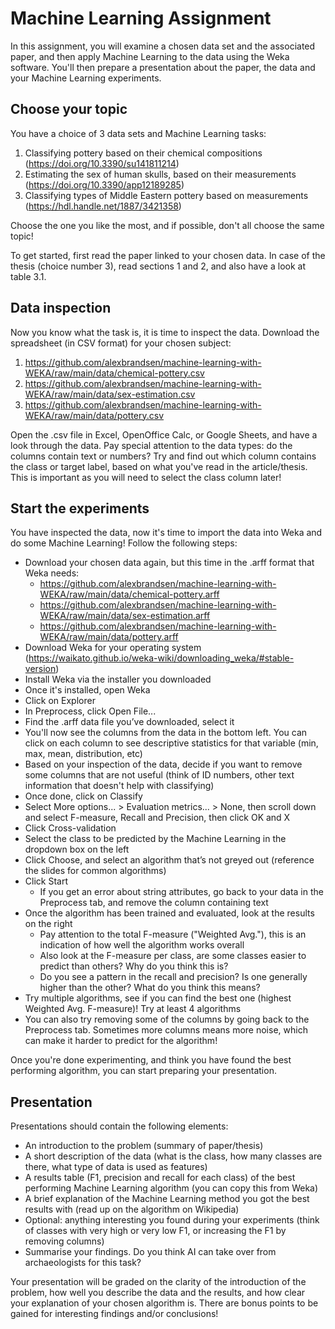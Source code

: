 # Machine Learning Assignment

In this assignment, you will examine a chosen data set and the associated paper, and then apply Machine Learning to the data using the Weka software. You'll then prepare a presentation about the paper, the data and your Machine Learning experiments.

## Choose your topic 

You have a choice of 3 data sets and Machine Learning tasks:

1. Classifying pottery based on their chemical compositions (https://doi.org/10.3390/su141811214)
2. Estimating the sex of human skulls, based on their measurements (https://doi.org/10.3390/app12189285)
3. Classifying types of Middle Eastern pottery based on measurements (https://hdl.handle.net/1887/3421358)

Choose the one you like the most, and if possible, don't all choose the same topic!

To get started, first read the paper linked to your chosen data. In case of the thesis (choice number 3), read sections 1 and 2, and also have a look at table 3.1. 


## Data inspection

Now you know what the task is, it is time to inspect the data. Download the spreadsheet (in CSV format) for your chosen subject:

1. https://github.com/alexbrandsen/machine-learning-with-WEKA/raw/main/data/chemical-pottery.csv
2. https://github.com/alexbrandsen/machine-learning-with-WEKA/raw/main/data/sex-estimation.csv
3. https://github.com/alexbrandsen/machine-learning-with-WEKA/raw/main/data/pottery.csv

Open the .csv file in Excel, OpenOffice Calc, or Google Sheets, and have a look through the data. Pay special attention to the data types: do the columns contain text or numbers? Try and find out which column contains the class or target label, based on what you've read in the article/thesis. This is important as you will need to select the class column later!

## Start the experiments

You have inspected the data, now it's time to import the data into Weka and do some Machine Learning! Follow the following steps:

- Download your chosen data again, but this time in the .arff format that Weka needs:
	- https://github.com/alexbrandsen/machine-learning-with-WEKA/raw/main/data/chemical-pottery.arff
	- https://github.com/alexbrandsen/machine-learning-with-WEKA/raw/main/data/sex-estimation.arff
	- https://github.com/alexbrandsen/machine-learning-with-WEKA/raw/main/data/pottery.arff
- Download Weka for your operating system (https://waikato.github.io/weka-wiki/downloading_weka/#stable-version)
- Install Weka via the installer you downloaded
- Once it's installed, open Weka
- Click on Explorer
- In Preprocess, click Open File...
- Find the .arff data file you’ve downloaded, select it
- You'll now see the columns from the data in the bottom left. You can click on each column to see descriptive statistics for that variable (min, max, mean, distribution, etc)
- Based on your inspection of the data, decide if you want to remove some columns that are not useful (think of ID numbers, other text information that doesn't help with classifying)
- Once done, click on Classify
- Select More options... > Evaluation metrics... > None, then scroll down and select F-measure, Recall and Precision, then click OK and X
- Click Cross-validation
- Select the class to be predicted by the Machine Learning in the dropdown box on the left
- Click Choose, and select an algorithm that’s not greyed out (reference the slides for common algorithms)
- Click Start
	- If you get an error about string attributes, go back to your data in the Preprocess tab, and remove the column containing text
- Once the algorithm has been trained and evaluated, look at the results on the right 
	- Pay attention to the total F-measure ("Weighted Avg."), this is an indication of how well the algorithm works overall 
	- Also look at the F-measure per class, are some classes easier to predict than others? Why do you think this is?
	- Do you see a pattern in the recall and precision? Is one generally higher than the other? What do you think this means?
- Try multiple algorithms, see if you can find the best one (highest Weighted Avg. F-measure)! Try at least 4 algorithms
- You can also try removing some of the columns by going back to the Preprocess tab. Sometimes more columns means more noise, which can make it harder to predict for the algorithm!

Once you're done experimenting, and think you have found the best performing algorithm, you can start preparing your presentation. 

## Presentation

Presentations should contain the following elements:

- An introduction to the problem (summary of paper/thesis)
- A short description of the data (what is the class, how many classes are there, what type of data is used as features)
- A results table (F1, precision and recall for each class) of the best performing Machine Learning algorithm (you can copy this from Weka)
- A brief explanation of the Machine Learning method you got the best results with (read up on the algorithm on Wikipedia)
- Optional: anything interesting you found during your experiments (think of classes with very high or very low F1, or increasing the F1 by removing columns)
- Summarise your findings. Do you think AI can take over from archaeologists for this task?


Your presentation will be graded on the clarity of the introduction of the problem, how well you describe the data and the results, and how clear your explanation of your chosen algorithm is. There are bonus points to be gained for interesting findings and/or conclusions!
